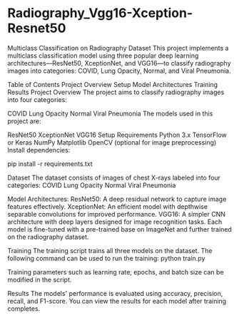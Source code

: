 # Radiography_Vgg16-Xception-Resnet50
Multiclass Classification on Radiography Dataset
This project implements a multiclass classification model using three popular deep learning architectures—ResNet50, XceptionNet, and VGG16—to classify radiography images into categories: COVID, Lung Opacity, Normal, and Viral Pneumonia.

Table of Contents
Project Overview
Setup
Model Architectures
Training
Results
Project Overview
The project aims to classify radiography images into four categories:

COVID
Lung Opacity
Normal
Viral Pneumonia
The models used in this project are:

ResNet50
XceptionNet
VGG16
Setup
Requirements
Python 3.x
TensorFlow or Keras
NumPy
Matplotlib
OpenCV (optional for image preprocessing)
Install dependencies:

pip install -r requirements.txt

Dataset
The dataset consists of images of chest X-rays labeled into four categories:
COVID
Lung Opacity
Normal
Viral Pneumonia


Model Architectures:
ResNet50: A deep residual network to capture image features effectively.
XceptionNet: An efficient model with depthwise separable convolutions for improved performance.
VGG16: A simpler CNN architecture with deep layers designed for image recognition tasks.
Each model is fine-tuned with a pre-trained base on ImageNet and further trained on the radiography dataset.

Training
The training script trains all three models on the dataset. The following command can be used to run the training:
python train.py

Training parameters such as learning rate, epochs, and batch size can be modified in the script.

Results
The models' performance is evaluated using accuracy, precision, recall, and F1-score. You can view the results for each model after training completes.
